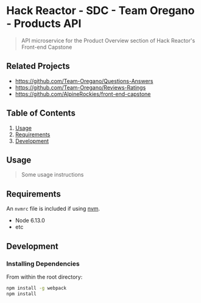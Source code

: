 # Hack Reactor - SDC - Team Oregano - Products API

> API microservice for the Product Overview section of Hack Reactor's Front-end Capstone

## Related Projects

  - https://github.com/Team-Oregano/Questions-Answers
  - https://github.com/Team-Oregano/Reviews-Ratings
  - https://github.com/AlpineRockies/front-end-capstone


## Table of Contents

1. [Usage](#Usage)
1. [Requirements](#requirements)
1. [Development](#development)

## Usage

> Some usage instructions

## Requirements

An `nvmrc` file is included if using [nvm](https://github.com/creationix/nvm).

- Node 6.13.0
- etc

## Development

### Installing Dependencies

From within the root directory:

```sh
npm install -g webpack
npm install
```

